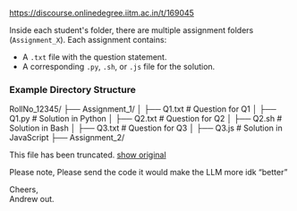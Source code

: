 https://discourse.onlinedegree.iitm.ac.in/t/169045

Inside each student's folder, there are multiple assignment folders (`Assignment_X`). Each assignment contains:
- A `.txt` file with the question statement.
- A corresponding `.py`, `.sh`, or `.js` file for the solution.

### Example Directory Structure
RollNo_12345/
├── Assignment_1/
│   ├── Q1.txt    # Question for Q1
│   ├── Q1.py     # Solution in Python
│   ├── Q2.txt    # Question for Q2
│   ├── Q2.sh     # Solution in Bash
│   ├── Q3.txt    # Question for Q3
│   ├── Q3.js     # Solution in JavaScript
├── Assignment_2/
</code></pre>



  This file has been truncated. <a href="https://github.com/ANdIeCOOl/TDS-Project2-QuestionBank/blob/main/README.md" rel="noopener nofollow ugc" target="_blank">show original</a>
</article>
<div class="onebox-metadata">
</div>
<div style="clear: both"></div>
</aside>
<p>Please note, Please send the code it would make the LLM more idk “better”</p>
<p>Cheers,<br/>
Andrew out.